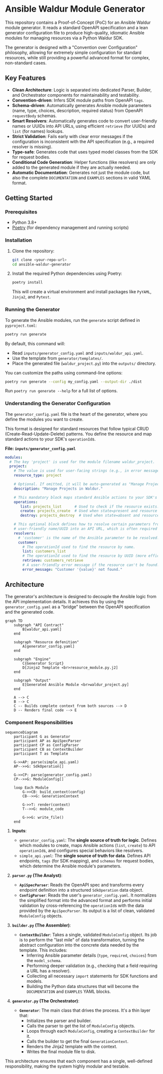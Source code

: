 # Ansible Waldur Module Generator

This repository contains a Proof-of-Concept (PoC) for an Ansible Waldur module generator. It reads a standard OpenAPI specification and a lean generator configuration file to produce high-quality, idiomatic Ansible modules for managing resources via a Python Waldur SDK.

The generator is designed with a "Convention over Configuration" philosophy, allowing for extremely simple configuration for standard resources, while still providing a powerful advanced format for complex, non-standard cases.

## Key Features

-   **Clean Architecture**: Logic is separated into dedicated Parser, Builder, and Orchestrator components for maintainability and testability.
-   **Convention-driven**: Infers SDK module paths from OpenAPI `tags`.
-   **Schema-driven**: Automatically generates Ansible module parameters (name, type, choices, description, required status) from OpenAPI `requestBody` schemas.
-   **Smart Resolvers**: Automatically generates code to convert user-friendly names or UUIDs into API URLs, using efficient `retrieve` (for UUIDs) and `list` (for names) lookups.
-   **Strict Validation**: Fails early with clear error messages if the configuration is inconsistent with the API specification (e.g., a required resolver is missing).
-   **Type-safe**: Generates code that uses typed model classes from the SDK for request bodies.
-   **Conditional Code Generation**: Helper functions (like resolvers) are only added to the generated module if they are actually needed.
-   **Automatic Documentation**: Generates not just the module code, but also the complete `DOCUMENTATION` and `EXAMPLES` sections in valid YAML format.

## Getting Started

### Prerequisites

-   Python 3.8+
-   [Poetry](https://python-poetry.org/docs/#installation) (for dependency management and running scripts)

### Installation

1.  Clone the repository:
    ```bash
    git clone <your-repo-url>
    cd ansible-waldur-generator
    ```

2.  Install the required Python dependencies using Poetry:
    ```bash
    poetry install
    ```
    This will create a virtual environment and install packages like `PyYAML`, `Jinja2`, and `Pytest`.

### Running the Generator

To generate the Ansible modules, run the `generate` script defined in `pyproject.toml`:

```bash
poetry run generate
```

By default, this command will:
-   Read `inputs/generator_config.yaml` and `inputs/waldur_api.yaml`.
-   Use the template from `generator/templates/`.
-   Place the generated file (`waldur_project.py`) into the `outputs/` directory.

You can customize the paths using command-line options:
```bash
poetry run generate --config my_config.yaml --output-dir ./dist
```
Run `poetry run generate --help` for a full list of options.

### Understanding the Generator Configuration

The `generator_config.yaml` file is the heart of the generator, where you define the modules you want to create.

This format is designed for standard resources that follow typical CRUD (Create-Read-Update-Delete) patterns. You define the resource and map standard actions to your SDK's `operationId`s.

**File: `inputs/generator_config.yaml`**
```yaml
modules:
  # The key 'project' is used for the module filename waldur_project.
  project:
    # The value is used for user-facing strings (e.g., in error messages).
    resource_type: project

    # Optional. If omitted, it will be auto-generated as "Manage Projects in Waldur."
    description: "Manage Projects in Waldur."

    # This mandatory block maps standard Ansible actions to your SDK's operationIds.
    operations:
       list: projects_list      # Used to check if the resource exists.
       create: projects_create  # Used when state=present and resource doesn't exist.
       destroy: projects_destroy  # Used when state=absent and resource exists.

    # This optional block defines how to resolve certain parameters from a
    # user-friendly name/UUID into an API URL, which is often required by the SDK.
    resolvers:
      # 'customer' is the name of the Ansible parameter to be resolved.
      customer:
        # The operationId used to find the resource by name.
        list: customers_list
        # The operationId used to find the resource by UUID (more efficient).
        retrieve: customers_retrieve
        # A user-friendly error message if the resource can't be found.
        error_message: "Customer '{value}' not found."
```

## Architecture

The generator's architecture is designed to decouple the Ansible logic from the API implementation details. It achieves this by using the `generator_config.yaml` as a "bridge" between the OpenAPI specification and the generated code.

```mermaid
graph TD
    subgraph "API Contract"
        B[waldur_api.yaml]
    end

    subgraph "Resource defenition"
        A[generator_config.yaml]
    end

    subgraph "Engine"
        C{Generator Script}
        D[Jinja2 Template <br>resource_module.py.j2]
    end

    subgraph "Output"
        E[Generated Ansible Module <br>waldur_project.py]
    end

    A --> C
    B --> C
    C -- Builds complete context from both sources --> D
    D -- Renders final code --> E
```

### Component Responsibilities


```mermaid
sequenceDiagram
    participant G as Generator
    participant AP as ApiSpecParser
    participant CP as ConfigParser
    participant CB as ContextBuilder
    participant T as Template

    G->>AP: parse(simple_api.yaml)
    AP-->>G: SdkOperation[]

    G->>CP: parse(generator_config.yaml)
    CP-->>G: ModuleConfig[]

    loop Each Module
        G->>CB: build_context(config)
        CB-->>G: GenerationContext

        G->>T: render(context)
        T-->>G: module_code

        G->>G: write_file()
    end
```

1.  **Inputs**:
    -   `generator_config.yaml`: The **single source of truth for logic**. Defines which modules to create, maps Ansible actions (`list`, `create`) to API `operationId`s, and configures special behaviors like resolvers.
    -   `simple_api.yaml`: The **single source of truth for data**. Defines API endpoints, `tags` (for SDK mapping), and `schemas` for request bodies, which determine the Ansible module's parameters.

2.  **`parser.py` (The Analyst)**:
    -   **`ApiSpecParser`**: Reads the OpenAPI spec and transforms every endpoint definition into a structured `SdkOperation` data object.
    -   **`ConfigParser`**: Reads the user's `generator_config.yaml`. It normalizes the simplified format into the advanced format and performs initial validation by cross-referencing the `operationId`s with the data provided by the `ApiSpecParser`. Its output is a list of clean, validated `ModuleConfig` objects.

3.  **`builder.py` (The Assembler)**:
    -   **`ContextBuilder`**: Takes a single, validated `ModuleConfig` object. Its job is to perform the "last mile" of data transformation, turning the abstract configuration into the concrete data needed by the template. This includes:
        -   Inferring Ansible parameter details (`type`, `required`, `choices`) from the `model_schema`.
        -   Performing deeper validation (e.g., checking that a field requiring a URL has a resolver).
        -   Collecting all necessary `import` statements for SDK functions and models.
        -   Building the Python data structures that will become the `DOCUMENTATION` and `EXAMPLES` YAML blocks.

4.  **`generator.py` (The Orchestrator)**:
    -   **`Generator`**: The main class that drives the process. It's a thin layer that:
        -   Initializes the parser and builder.
        -   Calls the parser to get the list of `ModuleConfig` objects.
        -   Loops through each `ModuleConfig`, creating a `ContextBuilder` for it.
        -   Calls the builder to get the final `GenerationContext`.
        -   Renders the Jinja2 template with the context.
        -   Writes the final module file to disk.

This architecture ensures that each component has a single, well-defined responsibility, making the system highly modular and testable.
